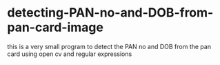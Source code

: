 # detecting-PAN-no-and-DOB-from-pan-card-image
 this is a very small program to detect the PAN no and DOB from the pan card using open cv and regular expressions
 
 
